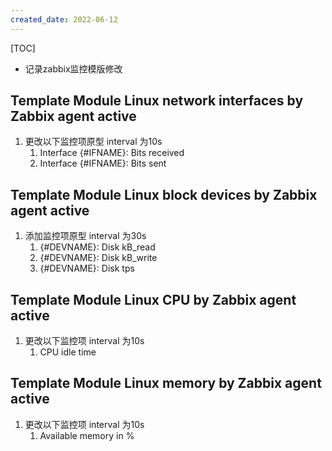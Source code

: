 ```yaml
---
created_date: 2022-06-12
---
```


[TOC]

- 记录zabbix监控模版修改

## Template Module Linux network interfaces by Zabbix agent active

1. 更改以下监控项原型 interval 为10s
   1. Interface {#IFNAME}: Bits received
   2. Interface {#IFNAME}: Bits sent

## Template Module Linux block devices by Zabbix agent active

1. 添加监控项原型 interval 为30s
   1. {#DEVNAME}: Disk kB_read
   2. {#DEVNAME}: Disk kB_write
   3. {#DEVNAME}: Disk tps

## Template Module Linux CPU by Zabbix agent active

1. 更改以下监控项 interval 为10s
   1. CPU idle time

## Template Module Linux memory by Zabbix agent active

1. 更改以下监控项 interval 为10s
   1. Available memory in %
